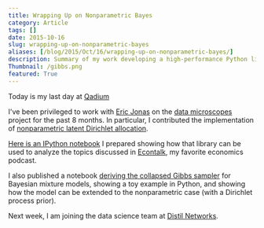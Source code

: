 ```yaml
---
title: Wrapping Up on Nonparametric Bayes
category: Article
tags: []
date: 2015-10-16
slug: wrapping-up-on-nonparametric-bayes
aliases: [/blog/2015/Oct/16/wrapping-up-on-nonparametric-bayes/]
description: Summary of my work developing a high-performance Python library for inference of nonparametric Latent Dirichlet Allocation.
Thumbnail: /gibbs.png
featured: True
---
```


Today is my last day at [Qadium](http://qadium.com)

I've been privileged to work with [Eric Jonas](http://ericjonas.com/) on the [data microscopes](http://datamicroscopes.github.io) project for the past 8 months. In particular, I contributed the implementation of [nonparametric latent Dirichlet allocation](https://github.com/datamicroscopes/lda).

[Here is an IPython notebook](http://nbviewer.ipython.org/github/tdhopper/notes-on-dirichlet-processes/blob/master/2015-10-07-econtalk-topics.ipynb) I prepared showing how that library can be used to analyze the topics discussed in [Econtalk](http://econtalk.org), my favorite economics podcast.

I also published a notebook [deriving the collapsed Gibbs sampler](http://nbviewer.ipython.org/github/tdhopper/notes-on-dirichlet-processes/blob/master/2015-10-14-collapsed-gibbs-sampling-for-mixture-models.ipynb) for Bayesian mixture models, showing a toy example in Python, and showing how the model can be extended to the nonparametric case (with a Dirichlet process prior).

Next week, I am joining the data science team at [Distil Networks](http://distilnetworks.com).